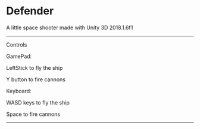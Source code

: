 # Defender
A little space shooter made with Unity 3D 2018.1.6f1

--------------------------------------------------
Controls

GamePad:

LeftStick to fly the ship

Y button to fire cannons

Keyboard:

WASD keys to fly the ship

Space to fire cannons


--------------------------------------------------

